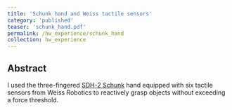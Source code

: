 ```yaml
---
title: 'Schunk hand and Weiss tactile sensors'
category: 'published'
teaser: 'schunk_hand.pdf'
permalink: /hw_experience/schunk_hand
collection: hw_experience
---
```


Abstract
-------
I used the three-fingered [SDH-2 Schunk](http://www.schunk-modular-robotics.com/en/home/products/servo-electric-3-finger-gripping-hand-sdh.html) hand equipped with six tactile sensors from Weiss Robotics to reactively grasp objects without exceeding a force threshold.

